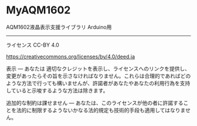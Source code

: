 # MyAQM1602
AQM1602液晶表示支援ライブラリ
Arduino用

-----------------------------------------------------------
ライセンス CC-BY 4.0

https://creativecommons.org/licenses/by/4.0/deed.ja

表示 — あなたは 適切なクレジットを表示し、ライセンスへのリンクを提供し、変更があったらその旨を示さなければなりません。これらは合理的であればどのような方法で行っても構いませんが、許諾者があなたやあなたの利用行為を支持していると示唆するような方法は除きます。

追加的な制約は課せません — あなたは、このライセンスが他の者に許諾することを法的に制限するようないかなる法的規定も技術的手段も適用してはなりません。
